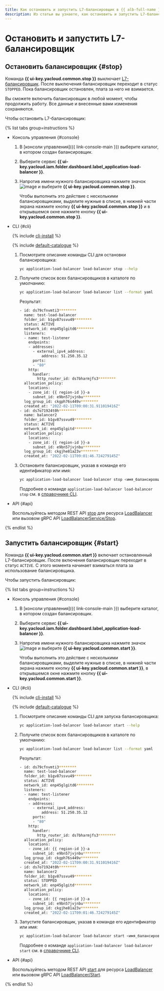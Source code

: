 ```yaml
---
title: Как остановить и запустить L7-балансировщик в {{ alb-full-name }}
description: Из статьи вы узнаете, как остановить и запустить L7-балансировщик {{ alb-name }}.
---
```


# Остановить и запустить L7-балансировщик

## Остановить балансировщик {#stop}

Команда **{{ ui-key.yacloud.common.stop }}** выключает [L7-балансировщик](../concepts/application-load-balancer.md). После выключения балансировщик переходит в статус `STOPPED`. Пока балансировщик остановлен, плата за него не взимается.

Вы сможете включить балансировщик в любой момент, чтобы продолжить работу. Все данные и внесенные вами изменения сохраняются.

Чтобы остановить L7-балансировщик:

{% list tabs group=instructions %}

- Консоль управления {#console}

  1. В [консоли управления]({{ link-console-main }}) выберите каталог, в котором создан балансировщик.
  1. Выберите сервис **{{ ui-key.yacloud.iam.folder.dashboard.label_application-load-balancer }}**.
  1. Напротив имени нужного балансировщика нажмите значок ![image](../../_assets/console-icons/ellipsis.svg) и выберите **{{ ui-key.yacloud.common.stop }}**.
  
     Чтобы выполнить это действие с несколькими балансировщиками, выделите нужные в списке, в нижней части экрана нажмите кнопку **{{ ui-key.yacloud.common.stop }}** и в открывшемся окне нажмите кнопку **{{ ui-key.yacloud.common.stop }}**.

- CLI {#cli}

  {% include [cli-install](../../_includes/cli-install.md) %}

  {% include [default-catalogue](../../_includes/default-catalogue.md) %}

  1. Посмотрите описание команды CLI для остановки балансировщика:

     ```bash
     yc application-load-balancer load-balancer stop --help
     ```

  1. Получите список всех балансировщиков в каталоге по умолчанию:

     ```bash
     yc application-load-balancer load-balancer list --format yaml
     ```

     Результат:
 

     ```bash
     - id: ds79cfnvmti3********
       name: test-load-balancer
       folder_id: b1gv87ssvu49********
       status: ACTIVE
       network_id: enp45glgitd6********
       listeners:
       - name: test-listener
         endpoints:
         - addresses:
           - external_ipv4_address:
               address: 51.250.35.12
           ports:
           - "80"
         http:
           handler:
             http_router_id: ds7bharmjfs3********
       allocation_policy:
         locations:
         - zone_id: {{ region-id }}-a
           subnet_id: e9bn57jvjnbu********
       log_group_id: ckgph76s449v********
       created_at: "2022-02-11T09:00:31.911019416Z"
     - id: ds7o71924t0h********
       name: balancer2
       folder_id: b1gv87ssvu49********
       status: ACTIVE
       network_id: enp45glgitd********
       allocation_policy:
         locations:
         - zone_id: {{ region-id }}-a
           subnet_id: e9bn57jvjnbu********
       log_group_id: ckgjhe81a23v********
       created_at: "2022-02-11T09:01:46.724279145Z"
     ```



  1. Остановите балансировщик, указав в команде его идентификатор или имя:

     ```bash
     yc application-load-balancer load-balancer stop <имя_балансировщика>
     ```

     Подробнее о команде `application-load-balancer load-balancer stop` см. в [справочнике CLI](../../cli/cli-ref/managed-services/application-load-balancer/load-balancer/stop.md).

- API {#api}

  Воспользуйтесь методом REST API [stop](../api-ref/LoadBalancer/stop.md) для ресурса [LoadBalancer](../api-ref/LoadBalancer/index.md) или вызовом gRPC API [LoadBalancerService/Stop](../api-ref/grpc/LoadBalancer/stop.md).

{% endlist %}

## Запустить балансировщик {#start}

Команда **{{ ui-key.yacloud.common.start }}** включает остановленный L7-балансировщик. После включения балансировщик переходит в статус `ACTIVE`. С этого момента начинает взиматься плата за использование балансировщика.

Чтобы запустить балансировщик:

{% list tabs group=instructions %}

- Консоль управления {#console}

  1. В [консоли управления]({{ link-console-main }}) выберите каталог, в котором создан балансировщик.
  1. Выберите сервис **{{ ui-key.yacloud.iam.folder.dashboard.label_application-load-balancer }}**.
  1. Напротив имени нужного балансировщика нажмите значок ![image](../../_assets/console-icons/ellipsis.svg) и выберите **{{ ui-key.yacloud.common.start }}**.

     Чтобы выполнить это действие с несколькими балансировщиками, выделите нужные в списке, в нижней части экрана нажмите кнопку **{{ ui-key.yacloud.common.start }}**, в открывшемся окне нажмите кнопку **{{ ui-key.yacloud.common.start }}**.

- CLI {#cli}

  {% include [cli-install](../../_includes/cli-install.md) %}

  {% include [default-catalogue](../../_includes/default-catalogue.md) %}

  1. Посмотрите описание команды CLI для запуска балансировщика:

     ```bash
     yc application-load-balancer load-balancer start --help
     ```

  1. Получите список всех балансировщиков в каталоге по умолчанию:

     ```bash
     yc application-load-balancer load-balancer list --format yaml
     ```

     Результат:


     ```bash
     - id: ds79cfnvmti3********
       name: test-load-balancer
       folder_id: b1gv87ssvu49********
       status: ACTIVE
       network_id: enp45glgitd6********
       listeners:
       - name: test-listener
         endpoints:
         - addresses:
           - external_ipv4_address:
               address: 51.250.35.12
           ports:
           - "80"
         http:
           handler:
             http_router_id: ds7bharmjfs3********
       allocation_policy:
         locations:
         - zone_id: {{ region-id }}-a
           subnet_id: e9bn57jvjnbu********
       log_group_id: ckgph76s449v********
       created_at: "2022-02-11T09:00:31.911019416Z"
     - id: ds7o71924t0h********
       name: balancer2
       folder_id: b1gv87ssvu49********
       status: STOPPED
       network_id: enp45glgitd********
       allocation_policy:
         locations:
         - zone_id: {{ region-id }}-a
           subnet_id: e9bn57jvjnbu********
       log_group_id: ckgjhe81a23v********
       created_at: "2022-02-11T09:01:46.724279145Z"
     ```



  1. Запустите балансировщик, указав в команде его идентификатор или имя:

     ```bash
     yc application-load-balancer load-balancer start <имя_балансировщика>
     ```

     Подробнее о команде `application-load-balancer load-balancer start` см. в [справочнике CLI](../../cli/cli-ref/managed-services/application-load-balancer/load-balancer/start.md).

- API {#api}

  Воспользуйтесь методом REST API [start](../api-ref/LoadBalancer/start.md) для ресурса [LoadBalancer](../api-ref/LoadBalancer/index.md) или вызовом gRPC API [LoadBalancer/Start](../api-ref/grpc/LoadBalancer/start.md).

{% endlist %}
